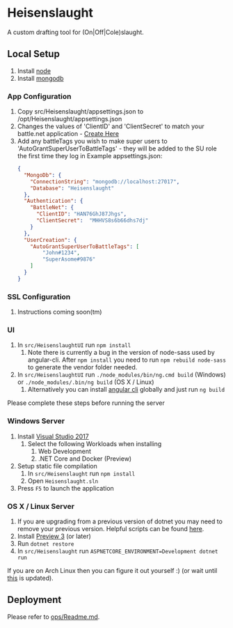 # Heisenslaught

A custom drafting tool for (On|Off|Cole)slaught.

## Local Setup

1. Install [node](https://nodejs.org)
1. Install [mongodb](https://www.mongodb.com/)
	
### App Configuration 
1. Copy src/Heisenslaught/appsettings.json to /opt/Heisenslaught/appsettings.json
1. Changes the values of 'ClientID' and 'ClientSecret' to match your battle.net application - [Create Here](https://dev.battle.net/)
1. Add any battleTags you wish to make super users to 'AutoGrantSuperUserToBattleTags' - they will be added to the SU role the first time they log in
	Example appsettings.json:
	```json
	{
	  "MongoDb": {
		"ConnectionString": "mongodb://localhost:27017",
		"Database": "Heisenslaught"
	  },
	  "Authentication": {
		"BattleNet": {
		  "ClientID": "HAN76GhJ87Jhgs",
		  "ClientSecret":  "MHHVS8s6b66dhs7dj"
		}
	  },
	  "UserCreation": {
		"AutoGrantSuperUserToBattleTags": [
			"John#1234",
			"SuperAsome#9876"
		]
	  }
	}
	```

### SSL Configuration
1. Instructions coming soon(tm)

### UI
1. In `src/HeisenslaughtUI` run `npm install`
    1. Note there is currently a bug in the version of node-sass used by angular-cli. After `npm install` you need to run `npm rebuild node-sass` to generate the vendor folder needed.
1. In `src/HeisenslaughtUI` run `./node_modules/bin/ng.cmd build` (Windows) or `./node_modules/.bin/ng build` (OS X / Linux)
    1. Alternatively you can install [angular cli](https://github.com/angular/angular-cli/) globally and just run `ng build`

Please complete these steps before running the server

### Windows Server
1. Install [Visual Studio 2017](https://www.visualstudio.com/vs/visual-studio-2017-rc/)
    1. Select the following Workloads when installing
        1. Web Development
        1. .NET Core and Docker (Preview)
1. Setup static file compilation
    1. In `src/Heisenslaught` run `npm install`
    1. Open `Heisenslaught.sln` 
1. Press `F5` to launch the application

### OS X / Linux Server
1. If you are upgrading from a previous version of dotnet you may need to remove your previous version. Helpful scripts can be found [here](https://github.com/dotnet/cli/tree/rel/1.0.0/scripts/obtain/uninstall).
1. Install [Preview 3](https://github.com/dotnet/core/blob/master/release-notes/preview3-download.md) (or later)
1. Run `dotnet restore`
1. In `src/Heisenslaught` run `ASPNETCORE_ENVIRONMENT=Development dotnet run`

If you are on Arch Linux then you can figure it out yourself :) (or wait until [this](https://aur.archlinux.org/packages/dotnet-cli/) is updated).

## Deployment
Please refer to [ops/Readme.md](https://github.com/chetjan/heisenslaught/tree/master/ops).
